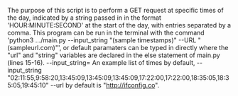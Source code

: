 The purpose of this script is to perform a GET request at specific times of the day, indicated
by a string passed in in the format 'HOUR:MINUTE:SECOND' at the start of the day, with entries separated by a comma.
This program can be run in the terminal with the command 'python3 .../main.py --input_string "(sample timestamps)" --URL "(sampleurl.com)"',
or default paramaters can be typed in directly where the "url" and "string" variables are declared in the else statement
of main.py (lines 15-16). --input_string= An example list of times by default,
--input_string "02:11:55,9:58:20,13:45:09,13:45:09,13:45:09,17:22:00,17:22:00,18:35:05,18:35:05,19:45:10"
--url by default is "http://ifconfig.co".